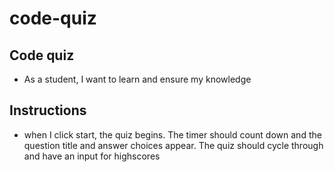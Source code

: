# code-quiz

## Code quiz

* As a student, I want to learn and ensure my knowledge

## Instructions
* when I click start, the quiz begins. The timer should count down and the question title and answer choices appear. The quiz should cycle through and have an input for highscores